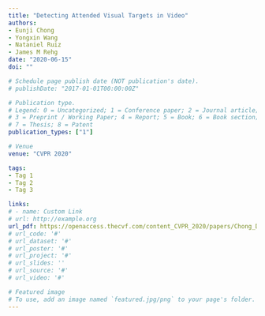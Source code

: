 ```yaml
---
title: "Detecting Attended Visual Targets in Video"
authors:
- Eunji Chong
- Yongxin Wang
- Nataniel Ruiz
- James M Rehg
date: "2020-06-15"
doi: ""

# Schedule page publish date (NOT publication's date).
# publishDate: "2017-01-01T00:00:00Z"

# Publication type.
# Legend: 0 = Uncategorized; 1 = Conference paper; 2 = Journal article;
# 3 = Preprint / Working Paper; 4 = Report; 5 = Book; 6 = Book section;
# 7 = Thesis; 8 = Patent
publication_types: ["1"]

# Venue
venue: "CVPR 2020"

tags:
- Tag 1
- Tag 2
- Tag 3

links:
# - name: Custom Link
# url: http://example.org
url_pdf: https://openaccess.thecvf.com/content_CVPR_2020/papers/Chong_Detecting_Attended_Visual_Targets_in_Video_CVPR_2020_paper.pdf
# url_code: '#' 
# url_dataset: '#'
# url_poster: '#'
# url_project: '#' 
# url_slides: ''
# url_source: '#'
# url_video: '#'

# Featured image
# To use, add an image named `featured.jpg/png` to your page's folder. 
---
```

